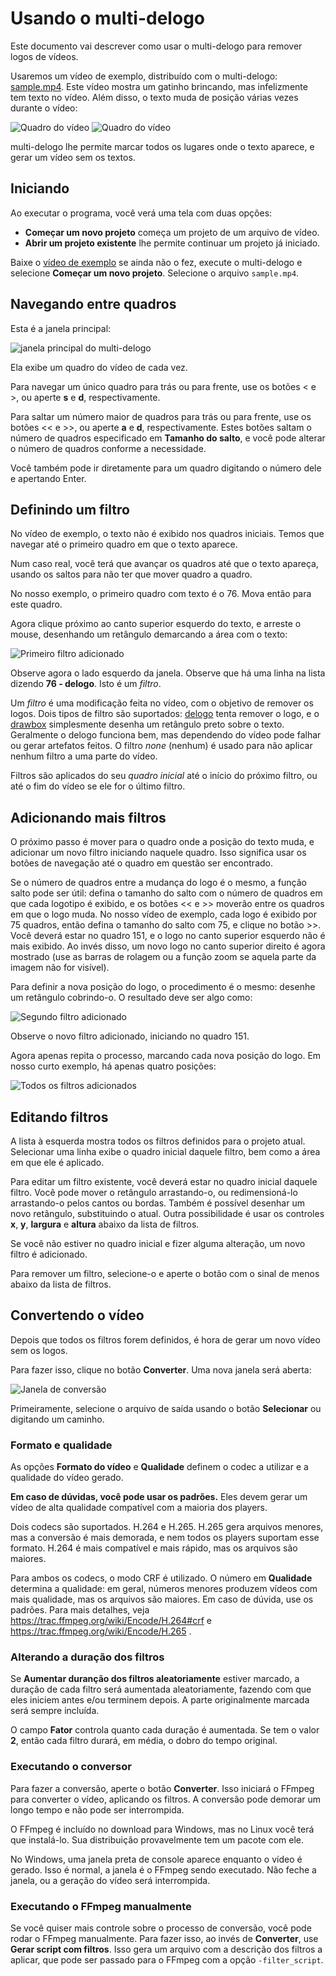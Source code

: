 # Usando o multi-delogo

Este documento vai descrever como usar o multi-delogo para remover logos de vídeos.

Usaremos um vídeo de exemplo, distribuído com o multi-delogo: [sample.mp4](../sample.mp4). Este vídeo mostra um gatinho brincando, mas infelizmente tem texto no vídeo. Além disso, o texto muda de posição várias vezes durante o vídeo:

![Quadro do vídeo](../images/video1.png)
![Quadro do vídeo](../images/video2.png)

multi-delogo lhe permite marcar todos os lugares onde o texto aparece, e gerar um vídeo sem os textos.


## Iniciando

Ao executar o programa, você verá uma tela com duas opções:

* **Começar um novo projeto** começa um projeto de um arquivo de vídeo.
* **Abrir um projeto existente** lhe permite continuar um projeto já iniciado.

Baixe o [vídeo de exemplo](../sample.mp4) se ainda não o fez, execute o multi-delogo e selecione **Começar um novo projeto**. Selecione o arquivo `sample.mp4`.


## Navegando entre quadros

Esta é a janela principal:

![janela principal do multi-delogo](images/main-window.png)

Ela exibe um quadro do vídeo de cada vez.

Para navegar um único quadro para trás ou para frente, use os botões < e >, ou aperte **s** e **d**, respectivamente.

Para saltar um número maior de quadros para trás ou para frente, use os botões << e >>, ou aperte **a** e **d**, respectivamente. Estes botões saltam o número de quadros especificado em **Tamanho do salto**, e você pode alterar o número de quadros conforme a necessidade.

Você também pode ir diretamente para um quadro digitando o número dele e apertando Enter.


## Definindo um filtro

No vídeo de exemplo, o texto não é exibido nos quadros iniciais. Temos que navegar até o primeiro quadro em que o texto aparece.

Num caso real, você terá que avançar os quadros até que o texto apareça, usando os saltos para não ter que mover quadro a quadro.

No nosso exemplo, o primeiro quadro com texto é o 76. Mova então para este quadro.

Agora clique próximo ao canto superior esquerdo do texto, e arreste o mouse, desenhando um retângulo demarcando a área com o texto:

![Primeiro filtro adicionado](images/first-filter.png)

Observe agora o lado esquerdo da janela. Observe que há uma linha na lista dizendo **76 - delogo**. Isto é um _filtro_.

Um _filtro_ é uma modificação feita no vídeo, com o objetivo de remover os logos. Dois tipos de filtro são suportados: [delogo](https://ffmpeg.org/ffmpeg-filters.html#delogo) tenta remover o logo, e o [drawbox](https://ffmpeg.org/ffmpeg-filters.html#drawbox) simplesmente desenha um retângulo preto sobre o texto. Geralmente o delogo funciona bem, mas dependendo do vídeo pode falhar ou gerar artefatos feitos. O filtro _none_ (nenhum) é usado para não aplicar nenhum filtro a uma parte do vídeo.

Filtros são aplicados do seu _quadro inicial_ até o início do próximo filtro, ou até o fim do vídeo se ele for o último filtro.


## Adicionando mais filtros

O próximo passo é mover para o quadro onde a posição do texto muda, e adicionar um novo filtro iniciando naquele quadro. Isso significa usar os botões de navegação até o quadro em questão ser encontrado.

Se o número de quadros entre a mudança do logo é o mesmo, a função salto pode ser útil: defina o tamanho do salto com o número de quadros em que cada logotipo é exibido, e os botões << e >> moverão entre os quadros em que o logo muda. No nosso vídeo de exemplo, cada logo é exibido por 75 quadros, então defina o tamanho do salto com 75, e clique no botão >>. Você deverá estar no quadro 151, e o logo no canto superior esquerdo não é mais exibido. Ao invés disso, um novo logo no canto superior direito é agora mostrado (use as barras de rolagem ou a função zoom se aquela parte da imagem não for visível).

Para definir a nova posição do logo, o procedimento é o mesmo: desenhe um retângulo cobrindo-o. O resultado deve ser algo como:

![Segundo filtro adicionado](images/second-filter.png)

Observe o novo filtro adicionado, iniciando no quadro 151.

Agora apenas repita o processo, marcando cada nova posição do logo. Em nosso curto exemplo, há apenas quatro posições:

![Todos os filtros adicionados](images/all-filters.png)


## Editando filtros

A lista à esquerda mostra todos os filtros definidos para o projeto atual. Selecionar uma linha exibe o quadro inicial daquele filtro, bem como a área em que ele é aplicado.

Para editar um filtro existente, você deverá estar no quadro inicial daquele filtro. Você pode mover o retângulo arrastando-o, ou redimensioná-lo arrastando-o pelos cantos ou bordas. Também é possível desenhar um novo retângulo, substituindo o atual. Outra possibilidade é usar os controles **x**, **y**, **largura** e **altura** abaixo da lista de filtros.

Se você não estiver no quadro inicial e fizer alguma alteração, um novo filtro é adicionado.

Para remover um filtro, selecione-o e aperte o botão com o sinal de menos abaixo da lista de filtros.


## Convertendo o vídeo

Depois que todos os filtros forem definidos, é hora de gerar um novo vídeo sem os logos.

Para fazer isso, clique no botão **Converter**. Uma nova janela será aberta:

![Janela de conversão](images/encode.png)

Primeiramente, selecione o arquivo de saída usando o botão **Selecionar** ou digitando um caminho.

### Formato e qualidade

As opções **Formato do vídeo** e **Qualidade** definem o codec a utilizar e a qualidade do vídeo gerado.

**Em caso de dúvidas, você pode usar os padrões.** Eles devem gerar um vídeo de alta qualidade compatível com a maioria dos players.

Dois codecs são suportados. H.264 e H.265. H.265 gera arquivos menores, mas a conversão é mais demorada, e nem todos os players suportam esse formato. H.264 é mais compatível e mais rápido, mas os arquivos são maiores.

Para ambos os codecs, o modo CRF é utilizado. O número em **Qualidade** determina a qualidade: em geral, números menores produzem vídeos com mais qualidade, mas os arquivos são maiores. Em caso de dúvida, use os padrões. Para mais detalhes, veja  https://trac.ffmpeg.org/wiki/Encode/H.264#crf e https://trac.ffmpeg.org/wiki/Encode/H.265 .

### Alterando a duração dos filtros

Se **Aumentar duranção dos filtros aleatoriamente** estiver marcado, a duração de cada filtro será aumentada aleatoriamente, fazendo com que eles iniciem antes e/ou terminem depois. A parte originalmente marcada será sempre incluída.

O campo **Fator** controla quanto cada duração é aumentada. Se tem o valor **2**, então cada filtro durará, em média, o dobro do tempo original.

### Executando o conversor

Para fazer a conversão, aperte o botão **Converter**. Isso iniciará o FFmpeg para converter o vídeo, aplicando os filtros. A conversão pode demorar um longo tempo e não pode ser interrompida.

O FFmpeg é incluído no download para Windows, mas no Linux você terá que instalá-lo. Sua distribuição provavelmente tem um pacote com ele.

No Windows, uma janela preta de console aparece enquanto o vídeo é gerado. Isso é normal, a janela é o FFmpeg sendo executado. Não feche a janela, ou a geração do vídeo será interrompida.

### Executando o FFmpeg manualmente

Se você quiser mais controle sobre o processo de conversão, você pode rodar o FFmpeg manualmente. Para fazer isso, ao invés de **Converter**, use **Gerar script com filtros**. Isso gera um arquivo com a descrição dos filtros a aplicar, que pode ser passado para o FFmpeg com a opção `-filter_script`.
